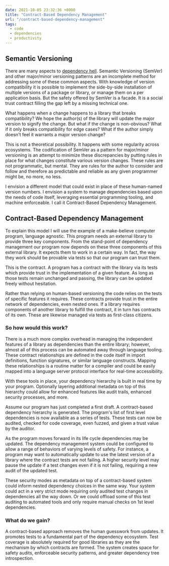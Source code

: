 ```yaml
---
date: 2021-10-05 23:32:36 +0000
title: "Contract-Based Dependency Management"
url: "/contract-based-dependency-management"
tags:
  - code
  - dependencies
  - productivity
---
```


## Semantic Versioning

There are many aspects to [dependency hell](https://en.wikipedia.org/wiki/Dependency_hell). Semantic
Versioning (SemVer) and other major/minor versioning patterns are an incomplete method for addressing some of these
common aspects. With knowledge of version compatibility it is possible to implement the side-by-side installation of
multiple versions of a package or library, or manage them on a per application basis. But the safety offered by SemVer
is a facade. It is a social trust contract filling the gap left by a missing technical one.

What happens when a change happens to a library that breaks compatibility? We hope the author(s) of the library will
update the major version to signify the change. But what if the change is non-obvious? What if it only breaks
compatibility for edge cases? What if the author simply doesn't feel it warrants a major version change?

This is not a theoretical possibility. It happens with some regularity across ecosystems. The codification of SemVer as
a pattern for major/minor versioning is an attempt to minimize these discrepancies by putting rules in place for what
changes constitute various version changes. These rules are not programmatic, but mental. They are rules for the author
to consider and follow and therefore as predictable and reliable as any given programmer might be, no more, no less.

I envision a different model that could exist in place of these human-named version numbers. I envision a system to
manage dependencies based upon the needs of code itself, leveraging essential programming tooling, and machine
enforceable. I call it Contract-Based Dependency Management.

## Contract-Based Dependency Management

To explain this model I will use the example of a make-believe computer program, language agnostic. This program
needs an external library to provide three key components. From the stand-point of dependency management our program
now depends on these three components of this external library. It expects them to work in a certain way. In fact, the
way they work should be provable via tests so that our program can trust them.

This is the contract. A program has a contract with the library via its tests which provide trust in the implementation
of a given feature. As long as those tests remain unchanged and passing, the library can be updated freely without
hesitation.

Rather than relying on human-based versioning the code relies on the tests of specific features it requires. These
contracts provide trust in the entire network of dependencies, even nested ones. If a library requires components of
another library to fulfill the contract, it in turn has contracts of its own. These are likewise managed via tests as
first-class citizens.

### So how would this work?

There is a much more complex overhead in managing the independent features of a library as dependencies than the entire
library; however, almost all of this process can be automated away through language tooling. These contract
relationships are defined in the code itself in import definitions, function signatures, or similar language constructs.
Mapping these relationships is a routine matter for a compiler and could be easily mapped into a language server
protocol interface for real-time accessibility.

With these tools in place, your dependency hierarchy is built in real time by your program. Optionally layering
additional metadata on top of this hierarchy could allow for enhanced features like audit trails, enhanced security
processes, and more.

Assume our program has just completed a first draft. A contract-based dependency hierarchy is generated. The program's
list of first level dependencies is now available as a series of tests. These tests can now be audited, checked for code
coverage, even fuzzed, and given a trust value by the auditor.

As the program moves forward in its life cycle dependencies may be updated. The dependency management system could be
configured to allow a range of behaviors of varying levels of safety. For instance, a program may want to automatically
update to use the latest version of a library where the contract tests are not failing. A higher security level may
pause the update if a test changes even if it is not failing, requiring a new audit of the updated test.

These security modes as metadata on top of a contract-based system could inform nested dependency choices in the same
way. Your system could act in a very strict mode requiring only audited test changes in dependencies all the way down.
Or we could offload some of this test auditing to automated tools and only require manual checks on 1st level
dependencies.

### What do we gain?

A contract-based approach removes the human guesswork from updates. It promotes tests to a fundamental part of the
dependency ecosystem. Test coverage is absolutely required for good libraries as they are the mechanism by which
contracts are formed. The system creates space for safety audits, enforceable security patterns, and greater dependency
tree introspection.


<!--  vim: set shiftwidth=4 tabstop=4 expandtab: -->
